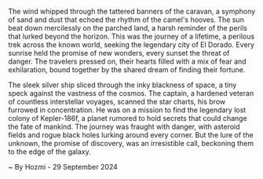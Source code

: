 
The wind whipped through the tattered banners of the caravan, a symphony of sand and dust that echoed the rhythm of the camel's hooves.  The sun beat down mercilessly on the parched land, a harsh reminder of the perils that lurked beyond the horizon. This was the journey of a lifetime, a perilous trek across the known world, seeking the legendary city of El Dorado. Every sunrise held the promise of new wonders, every sunset the threat of danger.  The travelers pressed on, their hearts filled with a mix of fear and exhilaration, bound together by the shared dream of finding their fortune. 

The sleek silver ship sliced through the inky blackness of space, a tiny speck against the vastness of the cosmos.  The captain, a hardened veteran of countless interstellar voyages, scanned the star charts, his brow furrowed in concentration.  He was on a mission to find the legendary lost colony of Kepler-186f, a planet rumored to hold secrets that could change the fate of mankind.  The journey was fraught with danger, with asteroid fields and rogue black holes lurking around every corner. But the lure of the unknown, the promise of discovery, was an irresistible call, beckoning them to the edge of the galaxy. 

~ By Hozmi - 29 September 2024
